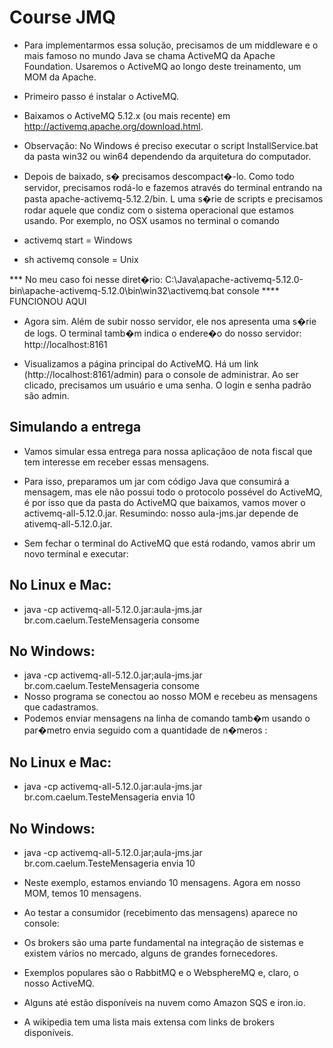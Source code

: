 # Course JMQ

* Para implementarmos essa solução, precisamos de um middleware e o mais famoso no mundo Java se chama ActiveMQ da Apache Foundation. Usaremos o ActiveMQ ao longo deste treinamento, um MOM da Apache.

* Primeiro passo é instalar o ActiveMQ.

* Baixamos o ActiveMQ 5.12.x (ou mais recente) em http://activemq.apache.org/download.html.
* Observação: No Windows é preciso executar o script InstallService.bat da pasta win32 ou win64 dependendo da arquitetura do computador.

* Depois de baixado, s� precisamos descompact�-lo. Como todo servidor, precisamos rodá-lo e fazemos através do terminal entrando na pasta apache-activemq-5.12.2/bin. L uma s�rie de scripts e precisamos rodar aquele que condiz com o sistema operacional que estamos usando. Por exemplo, no OSX usamos no terminal o comando

* activemq start = Windows
* sh activemq console = Unix

*** No meu caso foi nesse diret�rio: C:\Java\apache-activemq-5.12.0-bin\apache-activemq-5.12.0\bin\win32\activemq.bat console **** FUNCIONOU AQUI

* Agora sim. Além de subir nosso servidor, ele nos apresenta uma s�rie de logs. O terminal tamb�m indica o endere�o do nosso servidor: http://localhost:8161

* Visualizamos a página principal do ActiveMQ. Há um link (http://localhost:8161/admin) para o console de administrar. Ao ser clicado, precisamos um usuário e uma senha. O login e senha padrão são admin.

## Simulando a entrega
* Vamos simular essa entrega para nossa aplicaçãoo de nota fiscal que tem interesse em receber essas mensagens. 
* Para isso, preparamos um jar com código Java que consumirá a mensagem, mas ele não possui todo o protocolo possével do ActiveMQ, é por isso que da pasta do ActiveMQ que baixamos, vamos mover o activemq-all-5.12.0.jar. Resumindo: nosso aula-jms.jar depende de ativemq-all-5.12.0.jar.

* Sem fechar o terminal do ActiveMQ que está rodando, vamos abrir um novo terminal e executar:

## No Linux e Mac:
* java -cp activemq-all-5.12.0.jar:aula-jms.jar br.com.caelum.TesteMensageria consome

## No Windows:
* java -cp activemq-all-5.12.0.jar;aula-jms.jar br.com.caelum.TesteMensageria consome
* Nosso programa se conectou ao nosso MOM e recebeu as mensagens que cadastramos.
* Podemos enviar mensagens na linha de comando tamb�m usando o par�metro envia seguido com a quantidade de n�meros :

## No Linux e Mac:
* java -cp activemq-all-5.12.0.jar:aula-jms.jar br.com.caelum.TesteMensageria envia 10

## No Windows:
* java -cp activemq-all-5.12.0.jar;aula-jms.jar br.com.caelum.TesteMensageria envia 10
* Neste exemplo, estamos enviando 10 mensagens. Agora em nosso MOM, temos 10 mensagens. 
* Ao testar a consumidor (recebimento das mensagens) aparece no console:

* Os brokers são uma parte fundamental na integração de sistemas e existem vários no mercado, alguns de grandes fornecedores. 
* Exemplos populares são o RabbitMQ e o WebsphereMQ e, claro, o nosso ActiveMQ.
* Alguns até estão disponíveis na nuvem como Amazon SQS e iron.io.
* A wikipedia tem uma lista mais extensa com links de brokers disponíveis.




